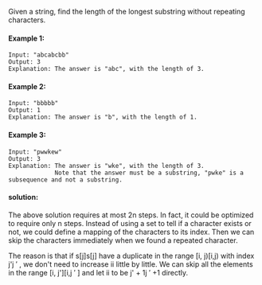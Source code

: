 Given a string, find the length of the longest substring without repeating characters.

#### Example 1:
```
Input: "abcabcbb"
Output: 3 
Explanation: The answer is "abc", with the length of 3. 
```

#### Example 2:
```
Input: "bbbbb"
Output: 1
Explanation: The answer is "b", with the length of 1.
```

#### Example 3:
```
Input: "pwwkew"
Output: 3
Explanation: The answer is "wke", with the length of 3. 
             Note that the answer must be a substring, "pwke" is a subsequence and not a substring.
```

#### solution:
The above solution requires at most 2n steps. In fact, it could be optimized to require only n steps. Instead of using a set to tell if a character exists or not, we could define a mapping of the characters to its index. Then we can skip the characters immediately when we found a repeated character.

The reason is that if s[j]s[j] have a duplicate in the range [i, j)[i,j) with index j'j 
′
 , we don't need to increase ii little by little. We can skip all the elements in the range [i, j'][i,j 
′
 ] and let ii to be j' + 1j 
′
 +1 directly.